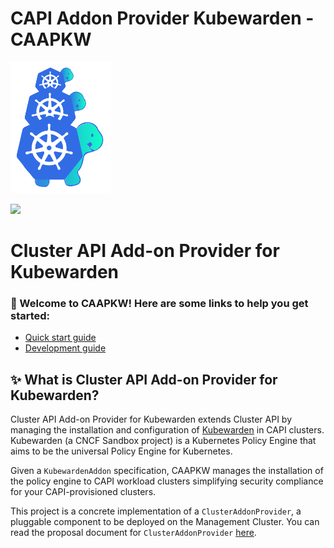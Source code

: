 # CAPI Addon Provider Kubewarden - CAAPKW

<a href="https://cluster-api.sigs.k8s.io"><img alt="capi" src="./logos/kubernetes-cluster-logos_final-02.svg" width="160x" /></a>
<p>
<a href="https://github.com/caapkw/cluster-api-addon-provider-kubewarden"><img src="https://godoc.org/sigs.k8s.io/cluster-api?status.svg"></a>
</p>

# Cluster API Add-on Provider for Kubewarden

### 👋 Welcome to CAAPKW! Here are some links to help you get started:

- [Quick start guide](./docs/quick-start.md)
- [Development guide](./docs/development.md)

## ✨ What is Cluster API Add-on Provider for Kubewarden?

Cluster API Add-on Provider for Kubewarden extends Cluster API by managing the installation and configuration of [Kubewarden](https://docs.kubewarden.io/) in CAPI clusters. Kubewarden (a CNCF Sandbox project) is a Kubernetes Policy Engine that aims to be the universal Policy Engine for Kubernetes.

Given a `KubewardenAddon` specification, CAAPKW manages the installation of the policy engine to CAPI workload clusters simplifying security compliance for your CAPI-provisioned clusters.

This project is a concrete implementation of a `ClusterAddonProvider`, a pluggable component to be deployed on the Management Cluster. You can read the proposal document for `ClusterAddonProvider` [here](https://github.com/kubernetes-sigs/cluster-api/blob/main/docs/proposals/20220712-cluster-api-addon-orchestration.md).
